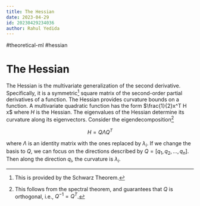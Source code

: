 ```yaml
---
title: The Hessian
date: 2023-04-29
id: 20230429234036
author: Rahul Yedida
---
```

#theoretical-ml #hessian

# The Hessian

The Hessian is the multivariate generalization of the second derivative. Specifically, it is a symmetric[^1] square matrix of the second-order partial derivatives of a function. The Hessian provides curvature bounds on a function. A multivariate quadratic function has the form $\frac{1}{2}x^T H x$ where $H$ is the Hessian. The eigenvalues of the Hessian determine its curvature along its eigenvectors. Consider the eigendecomposition[^2]

$$
H = Q\Lambda Q^T
$$

where $\Lambda$ is an identity matrix with the ones replaced by $\lambda_i$. If we change the basis to $Q$, we can focus on the directions described by $Q = [q_1, q_2, \ldots, q_n]$. Then along the direction $q_i$, the curvature is $\lambda_i$.

[^1]: This is provided by the Schwarz Theorem.
[^2]: This follows from the spectral theorem, and guarantees that $Q$ is orthogonal, i.e., $Q^{-1} = Q^T$.